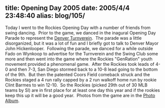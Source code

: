 title: Opening Day 2005
date: 2005/4/4 23:48:40
alias: blog/105/
---
Today I went to the Rockies Opening Day with a number of friends from swing dancing.  Prior to the game, we danced in the inagural Opening Day Parade to represent the [Denver Turnverein](http://www.denverturnverein.org).  The parade was a little disorganized, but it was a lot of fun and I briefly got to talk to Denver Mayor John Hickenlooper.  Following the parade, we danced for a while outside Fado on Wynkoop to advertise for the Turnverein and the Swing Club some more and then went into the game where the Rockies "GenRation" youth movement provided a phenomenal game.  After the Rockies took leads of 4-0 and then 7-3, San Diego stormed back to a 10-8 lead going to the bottom of the 9th.  But then the patented Coors Field comeback struck and the Rockies staged a 4 run rally capped by a 2 run walkoff home run by rookie Clint Barmes to win 12-10.  So the Rockies (picked 29th out of 30 MLB teams by SI) are in first place for at least one day this year and if the rookies keep this up it will be a good year.  Photos from the game are in the [Photo Album](Photo.aspx).